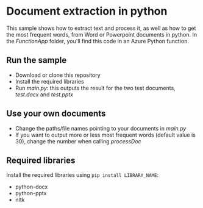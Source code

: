 # Document extraction in python

This sample shows how to extract text and process it, as well as how to get the most frequent words, from Word or Powerpoint documents in python.
In the *FunctionApp* folder, you'll find this code in an Azure Python function.

## Run the sample

- Download or clone this repository
- Install the required libraries
- Run *main.py*: this outputs the result for the two test documents, *test.docx* and *test.pptx*

## Use your own documents

- Change the paths/file names pointing to your documents in *main.py*
- If you want to output more or less most frequent words (default value is 30), change the number when calling *processDoc*

## Required libraries

Install the required libraries using `pip install LIBRARY_NAME`:
- python-docx
- python-pptx
- nltk

